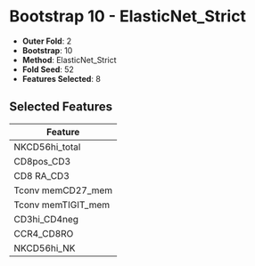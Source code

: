 # Bootstrap 10 - ElasticNet_Strict

- **Outer Fold**: 2
- **Bootstrap**: 10
- **Method**: ElasticNet_Strict
- **Fold Seed**: 52
- **Features Selected**: 8

## Selected Features

| Feature |
|---------|
| NKCD56hi_total |
| CD8pos_CD3 |
| CD8 RA_CD3 |
| Tconv memCD27_mem |
| Tconv memTIGIT_mem |
| CD3hi_CD4neg |
| CCR4_CD8RO |
| NKCD56hi_NK |
